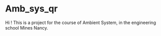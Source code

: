 # Amb_sys_qr

Hi ! This is a project for the course of Ambient System, in the engineering school Mines Nancy.
